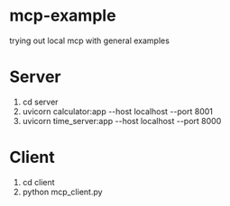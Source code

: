 # mcp-example
trying out local mcp with general examples


# Server
1. cd server
2. uvicorn calculator:app --host localhost --port 8001 
3. uvicorn time_server:app --host localhost --port 8000

# Client
1. cd client
2. python mcp_client.py